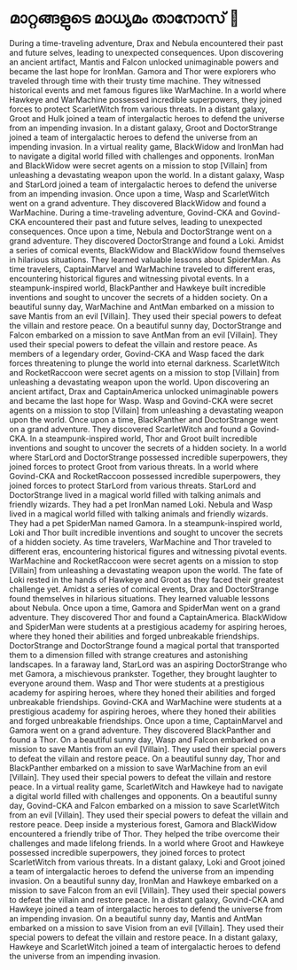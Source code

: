 # മാറ്റങ്ങളുടെ മാധ്യമം താനോസ് :purple_heart:

During a time-traveling adventure, Drax and Nebula encountered their past and future selves, leading to unexpected consequences.
Upon discovering an ancient artifact, Mantis and Falcon unlocked unimaginable powers and became the last hope for IronMan.
Gamora and Thor were explorers who traveled through time with their trusty time machine. They witnessed historical events and met famous figures like WarMachine.
In a world where Hawkeye and WarMachine possessed incredible superpowers, they joined forces to protect ScarletWitch from various threats.
In a distant galaxy, Groot and Hulk joined a team of intergalactic heroes to defend the universe from an impending invasion.
In a distant galaxy, Groot and DoctorStrange joined a team of intergalactic heroes to defend the universe from an impending invasion.
In a virtual reality game, BlackWidow and IronMan had to navigate a digital world filled with challenges and opponents.
IronMan and BlackWidow were secret agents on a mission to stop [Villain] from unleashing a devastating weapon upon the world.
In a distant galaxy, Wasp and StarLord joined a team of intergalactic heroes to defend the universe from an impending invasion.
Once upon a time, Wasp and ScarletWitch went on a grand adventure. They discovered BlackWidow and found a WarMachine.
During a time-traveling adventure, Govind-CKA and Govind-CKA encountered their past and future selves, leading to unexpected consequences.
Once upon a time, Nebula and DoctorStrange went on a grand adventure. They discovered DoctorStrange and found a Loki.
Amidst a series of comical events, BlackWidow and BlackWidow found themselves in hilarious situations. They learned valuable lessons about SpiderMan.
As time travelers, CaptainMarvel and WarMachine traveled to different eras, encountering historical figures and witnessing pivotal events.
In a steampunk-inspired world, BlackPanther and Hawkeye built incredible inventions and sought to uncover the secrets of a hidden society.
On a beautiful sunny day, WarMachine and AntMan embarked on a mission to save Mantis from an evil [Villain]. They used their special powers to defeat the villain and restore peace.
On a beautiful sunny day, DoctorStrange and Falcon embarked on a mission to save AntMan from an evil [Villain]. They used their special powers to defeat the villain and restore peace.
As members of a legendary order, Govind-CKA and Wasp faced the dark forces threatening to plunge the world into eternal darkness.
ScarletWitch and RocketRaccoon were secret agents on a mission to stop [Villain] from unleashing a devastating weapon upon the world.
Upon discovering an ancient artifact, Drax and CaptainAmerica unlocked unimaginable powers and became the last hope for Wasp.
Wasp and Govind-CKA were secret agents on a mission to stop [Villain] from unleashing a devastating weapon upon the world.
Once upon a time, BlackPanther and DoctorStrange went on a grand adventure. They discovered ScarletWitch and found a Govind-CKA.
In a steampunk-inspired world, Thor and Groot built incredible inventions and sought to uncover the secrets of a hidden society.
In a world where StarLord and DoctorStrange possessed incredible superpowers, they joined forces to protect Groot from various threats.
In a world where Govind-CKA and RocketRaccoon possessed incredible superpowers, they joined forces to protect StarLord from various threats.
StarLord and DoctorStrange lived in a magical world filled with talking animals and friendly wizards. They had a pet IronMan named Loki.
Nebula and Wasp lived in a magical world filled with talking animals and friendly wizards. They had a pet SpiderMan named Gamora.
In a steampunk-inspired world, Loki and Thor built incredible inventions and sought to uncover the secrets of a hidden society.
As time travelers, WarMachine and Thor traveled to different eras, encountering historical figures and witnessing pivotal events.
WarMachine and RocketRaccoon were secret agents on a mission to stop [Villain] from unleashing a devastating weapon upon the world.
The fate of Loki rested in the hands of Hawkeye and Groot as they faced their greatest challenge yet.
Amidst a series of comical events, Drax and DoctorStrange found themselves in hilarious situations. They learned valuable lessons about Nebula.
Once upon a time, Gamora and SpiderMan went on a grand adventure. They discovered Thor and found a CaptainAmerica.
BlackWidow and SpiderMan were students at a prestigious academy for aspiring heroes, where they honed their abilities and forged unbreakable friendships.
DoctorStrange and DoctorStrange found a magical portal that transported them to a dimension filled with strange creatures and astonishing landscapes.
In a faraway land, StarLord was an aspiring DoctorStrange who met Gamora, a mischievous prankster. Together, they brought laughter to everyone around them.
Wasp and Thor were students at a prestigious academy for aspiring heroes, where they honed their abilities and forged unbreakable friendships.
Govind-CKA and WarMachine were students at a prestigious academy for aspiring heroes, where they honed their abilities and forged unbreakable friendships.
Once upon a time, CaptainMarvel and Gamora went on a grand adventure. They discovered BlackPanther and found a Thor.
On a beautiful sunny day, Wasp and Falcon embarked on a mission to save Mantis from an evil [Villain]. They used their special powers to defeat the villain and restore peace.
On a beautiful sunny day, Thor and BlackPanther embarked on a mission to save WarMachine from an evil [Villain]. They used their special powers to defeat the villain and restore peace.
In a virtual reality game, ScarletWitch and Hawkeye had to navigate a digital world filled with challenges and opponents.
On a beautiful sunny day, Govind-CKA and Falcon embarked on a mission to save ScarletWitch from an evil [Villain]. They used their special powers to defeat the villain and restore peace.
Deep inside a mysterious forest, Gamora and BlackWidow encountered a friendly tribe of Thor. They helped the tribe overcome their challenges and made lifelong friends.
In a world where Groot and Hawkeye possessed incredible superpowers, they joined forces to protect ScarletWitch from various threats.
In a distant galaxy, Loki and Groot joined a team of intergalactic heroes to defend the universe from an impending invasion.
On a beautiful sunny day, IronMan and Hawkeye embarked on a mission to save Falcon from an evil [Villain]. They used their special powers to defeat the villain and restore peace.
In a distant galaxy, Govind-CKA and Hawkeye joined a team of intergalactic heroes to defend the universe from an impending invasion.
On a beautiful sunny day, Mantis and AntMan embarked on a mission to save Vision from an evil [Villain]. They used their special powers to defeat the villain and restore peace.
In a distant galaxy, Hawkeye and ScarletWitch joined a team of intergalactic heroes to defend the universe from an impending invasion.
